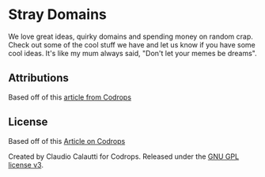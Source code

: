 # Stray Domains

We love great ideas, quirky domains and spending money on random crap.
Check out some of the cool stuff we have and let us know if you have some cool ideas.
It's like my mum always said, "Don't let your memes be dreams".

## Attributions
Based off of this [article from Codrops](http://tympanus.net/codrops/?p=24222)

## License

Based off of this [Article on Codrops](http://tympanus.net/codrops/?p=24222)

Created by Claudio Calautti for Codrops. Released under the [GNU GPL license v3](https://www.gnu.org/licenses/gpl-3.0.html).
